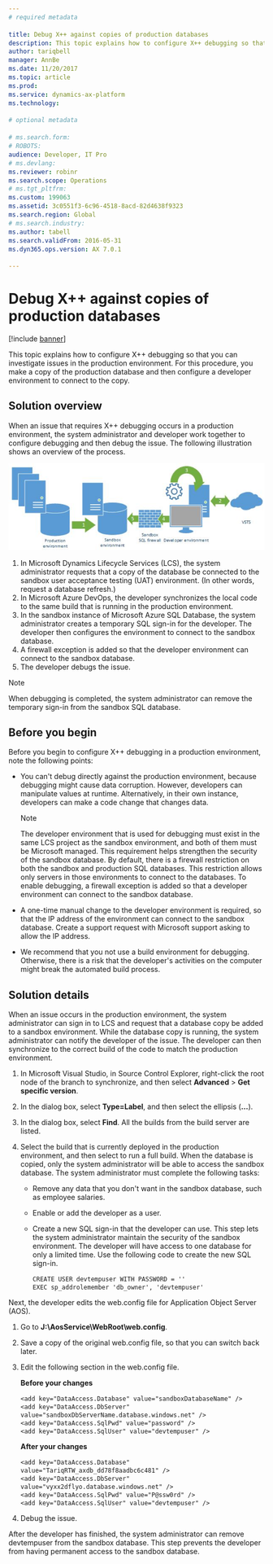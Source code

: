 ```yaml
---
# required metadata

title: Debug X++ against copies of production databases
description: This topic explains how to configure X++ debugging so that you can investigate issues in the production environment.
author: tariqbell
manager: AnnBe
ms.date: 11/20/2017
ms.topic: article
ms.prod: 
ms.service: dynamics-ax-platform
ms.technology: 

# optional metadata

# ms.search.form: 
# ROBOTS: 
audience: Developer, IT Pro
# ms.devlang: 
ms.reviewer: robinr
ms.search.scope: Operations
# ms.tgt_pltfrm: 
ms.custom: 199063
ms.assetid: 3c0551f3-6c96-4518-8acd-82d4638f9323
ms.search.region: Global
# ms.search.industry: 
ms.author: tabell
ms.search.validFrom: 2016-05-31
ms.dyn365.ops.version: AX 7.0.1

---
```


# Debug X++ against copies of production databases

[!include [banner](../includes/banner.md)]

This topic explains how to configure X++ debugging so that you can investigate issues in the production environment. For this procedure, you make a copy of the production database and then configure a developer environment to connect to the copy.

## Solution overview

When an issue that requires X++ debugging occurs in a production environment, the system administrator and developer work together to configure debugging and then debug the issue. The following illustration shows an overview of the process.

[![Debugging process](./media/debugxpp.jpg)](./media/debugxpp.jpg)

1. In Microsoft Dynamics Lifecycle Services (LCS), the system administrator requests that a copy of the database be connected to the sandbox user acceptance testing (UAT) environment. (In other words, request a database refresh.)
2. In Microsoft Azure DevOps, the developer synchronizes the local code to the same build that is running in the production environment.
3. In the sandbox instance of Microsoft Azure SQL Database, the system administrator creates a temporary SQL sign-in for the developer. The developer then configures the environment to connect to the sandbox database.
4. A firewall exception is added so that the developer environment can connect to the sandbox database.
5. The developer debugs the issue.

> [!NOTE]
> When debugging is completed, the system administrator can remove the temporary sign-in from the sandbox SQL database.

## Before you begin

Before you begin to configure X++ debugging in a production environment, note the following points:

- You can't debug directly against the production environment, because debugging might cause data corruption. However, developers can manipulate values at runtime. Alternatively, in their own instance, developers can make a code change that changes data.

    > [!NOTE] 
    > The developer environment that is used for debugging must exist in the same LCS project as the sandbox environment, and both of them must be Microsoft managed. This requirement helps strengthen the security of the sandbox database. By default, there is a firewall restriction on both the sandbox and production SQL databases. This restriction allows only servers in those environments to connect to the databases. To enable debugging, a firewall exception is added so that a developer environment can connect to the sandbox database.


- A one-time manual change to the developer environment is required, so that the IP address of the environment can connect to the sandbox database. Create a support request with Microsoft support asking to allow the IP address.
- We recommend that you not use a build environment for debugging. Otherwise, there is a risk that the developer's activities on the computer might break the automated build process.

## Solution details

When an issue occurs in the production environment, the system administrator can sign in to LCS and request that a database copy be added to a sandbox environment. While the database copy is running, the system administrator can notify the developer of the issue. The developer can then synchronize to the correct build of the code to match the production environment.

1. In Microsoft Visual Studio, in Source Control Explorer, right-click the root node of the branch to synchronize, and then select **Advanced** &gt; **Get specific version**.
2. In the dialog box, select **Type=Label**, and then select the ellipsis (**...**).
3. In the dialog box, select **Find**. All the builds from the build server are listed.
4. Select the build that is currently deployed in the production environment, and then select to run a full build. When the database is copied, only the system administrator will be able to access the sandbox database. The system administrator must complete the following tasks:

    - Remove any data that you don't want in the sandbox database, such as employee salaries.
    - Enable or add the developer as a user.
    - Create a new SQL sign-in that the developer can use. This step lets the system administrator maintain the security of the sandbox environment. The developer will have access to one database for only a limited time. Use the following code to create the new SQL sign-in.

        ```
        CREATE USER devtempuser WITH PASSWORD = ''
        EXEC sp_addrolemember 'db_owner', 'devtempuser'
        ```

Next, the developer edits the web.config file for Application Object Server (AOS).

1. Go to **J:\\AosService\\WebRoot\\web.config**.
2. Save a copy of the original web.config file, so that you can switch back later.
3. Edit the following section in the web.config file.

    **Before your changes**

    ```
    <add key="DataAccess.Database" value="sandboxDatabaseName" />
    <add key="DataAccess.DbServer" value="sandboxDbServerName.database.windows.net" />
    <add key="DataAccess.SqlPwd" value="password" />
    <add key="DataAccess.SqlUser" value="devtempuser" />
    ```

    **After your changes**

    ```
    <add key="DataAccess.Database" value="TariqRTW_axdb_dd78f8aadbc6c481" />
    <add key="DataAccess.DbServer" value="vyxx2dflyo.database.windows.net" />
    <add key="DataAccess.SqlPwd" value="P@ssw0rd" />
    <add key="DataAccess.SqlUser" value="devtempuser" />
    ```

4. Debug the issue.

After the developer has finished, the system administrator can remove devtempuser from the sandbox database. This step prevents the developer from having permanent access to the sandbox database.
